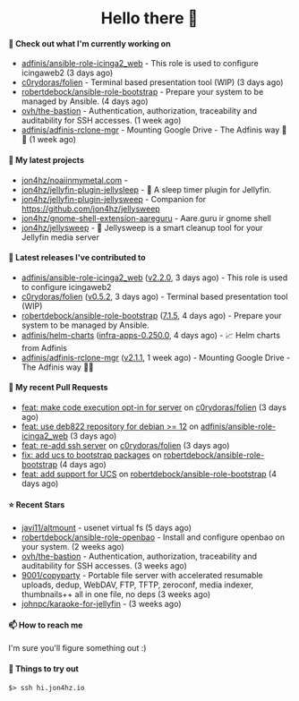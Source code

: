 <h1 align=center>Hello there 👋</h1>

#### 👷 Check out what I'm currently working on

- [adfinis/ansible-role-icinga2_web](https://github.com/adfinis/ansible-role-icinga2_web) - This role is used to configure icingaweb2 (3 days ago)
- [c0rydoras/folien](https://github.com/c0rydoras/folien) - Terminal based presentation tool (WIP) (3 days ago)
- [robertdebock/ansible-role-bootstrap](https://github.com/robertdebock/ansible-role-bootstrap) - Prepare your system to be managed by Ansible. (4 days ago)
- [ovh/the-bastion](https://github.com/ovh/the-bastion) - Authentication, authorization, traceability and auditability for SSH accesses. (1 week ago)
- [adfinis/adfinis-rclone-mgr](https://github.com/adfinis/adfinis-rclone-mgr) - Mounting Google Drive - The Adfinis way 🧙✨ (1 week ago)

#### 🌱 My latest projects

- [jon4hz/noaiinmymetal.com](https://github.com/jon4hz/noaiinmymetal.com) - 
- [jon4hz/jellyfin-plugin-jellysleep](https://github.com/jon4hz/jellyfin-plugin-jellysleep) - 🌙 A sleep timer plugin for Jellyfin.
- [jon4hz/jellyfin-plugin-jellysweep](https://github.com/jon4hz/jellyfin-plugin-jellysweep) - Companion for https://github.com/jon4hz/jellysweep
- [jon4hz/gnome-shell-extension-aareguru](https://github.com/jon4hz/gnome-shell-extension-aareguru) - Aare.guru ir gnome shell
- [jon4hz/jellysweep](https://github.com/jon4hz/jellysweep) - 🧹 Jellysweep is a smart cleanup tool for your Jellyfin media server

#### 🔭 Latest releases I've contributed to

- [adfinis/ansible-role-icinga2_web](https://github.com/adfinis/ansible-role-icinga2_web) ([v2.2.0](https://github.com/adfinis/ansible-role-icinga2_web/releases/tag/v2.2.0), 3 days ago) - This role is used to configure icingaweb2
- [c0rydoras/folien](https://github.com/c0rydoras/folien) ([v0.5.2](https://github.com/c0rydoras/folien/releases/tag/v0.5.2), 3 days ago) - Terminal based presentation tool (WIP)
- [robertdebock/ansible-role-bootstrap](https://github.com/robertdebock/ansible-role-bootstrap) ([7.1.5](https://github.com/robertdebock/ansible-role-bootstrap/releases/tag/7.1.5), 4 days ago) - Prepare your system to be managed by Ansible.
- [adfinis/helm-charts](https://github.com/adfinis/helm-charts) ([infra-apps-0.250.0](https://github.com/adfinis/helm-charts/releases/tag/infra-apps-0.250.0), 4 days ago) - 📈 Helm charts from Adfinis
- [adfinis/adfinis-rclone-mgr](https://github.com/adfinis/adfinis-rclone-mgr) ([v2.1.1](https://github.com/adfinis/adfinis-rclone-mgr/releases/tag/v2.1.1), 1 week ago) - Mounting Google Drive - The Adfinis way 🧙✨

#### 🔨 My recent Pull Requests

- [feat: make code execution opt-in for server](https://github.com/c0rydoras/folien/pull/19) on [c0rydoras/folien](https://github.com/c0rydoras/folien) (3 days ago)
- [feat: use deb822 repository for debian &gt;= 12](https://github.com/adfinis/ansible-role-icinga2_web/pull/40) on [adfinis/ansible-role-icinga2_web](https://github.com/adfinis/ansible-role-icinga2_web) (3 days ago)
- [feat: re-add ssh server](https://github.com/c0rydoras/folien/pull/17) on [c0rydoras/folien](https://github.com/c0rydoras/folien) (3 days ago)
- [fix: add ucs to bootstrap packages](https://github.com/robertdebock/ansible-role-bootstrap/pull/77) on [robertdebock/ansible-role-bootstrap](https://github.com/robertdebock/ansible-role-bootstrap) (4 days ago)
- [feat: add support for UCS](https://github.com/robertdebock/ansible-role-bootstrap/pull/76) on [robertdebock/ansible-role-bootstrap](https://github.com/robertdebock/ansible-role-bootstrap) (4 days ago)

#### ⭐ Recent Stars

- [javi11/altmount](https://github.com/javi11/altmount) - usenet virtual fs (5 days ago)
- [robertdebock/ansible-role-openbao](https://github.com/robertdebock/ansible-role-openbao) - Install and configure openbao on your system. (2 weeks ago)
- [ovh/the-bastion](https://github.com/ovh/the-bastion) - Authentication, authorization, traceability and auditability for SSH accesses. (3 weeks ago)
- [9001/copyparty](https://github.com/9001/copyparty) - Portable file server with accelerated resumable uploads, dedup, WebDAV, FTP, TFTP, zeroconf, media indexer, thumbnails&#43;&#43; all in one file, no deps (3 weeks ago)
- [johnpc/karaoke-for-jellyfin](https://github.com/johnpc/karaoke-for-jellyfin) -  (3 weeks ago)

#### 📫 How to reach me
I'm sure you'll figure something out :)

#### 👀 Things to try out
```
$> ssh hi.jon4hz.io
```